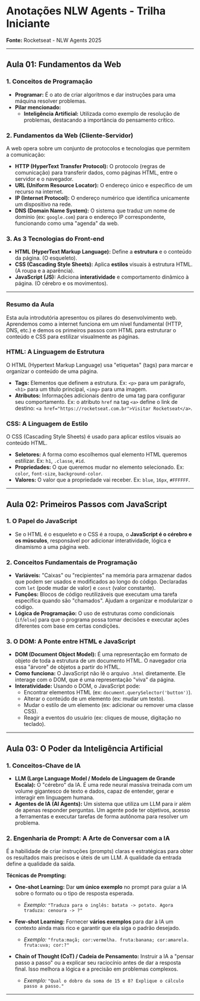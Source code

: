# Anotações NLW Agents - Trilha Iniciante

**Fonte:** Rocketseat - NLW Agents 2025

---

## Aula 01: Fundamentos da Web

### 1. Conceitos de Programação

- **Programar:** É o ato de criar algoritmos e dar instruções para uma máquina resolver problemas.
- **Pilar mencionado:**
  - **Inteligência Artificial:** Utilizada como exemplo de resolução de problemas, destacando a importância do pensamento crítico.

### 2. Fundamentos da Web (Cliente-Servidor)

A web opera sobre um conjunto de protocolos e tecnologias que permitem a comunicação:

- **HTTP (HyperText Transfer Protocol):** O protocolo (regras de comunicação) para transferir dados, como páginas HTML, entre o servidor e o navegador.
- **URL (Uniform Resource Locator):** O endereço único e específico de um recurso na internet.
- **IP (Internet Protocol):** O endereço numérico que identifica unicamente um dispositivo na rede.
- **DNS (Domain Name System):** O sistema que traduz um nome de domínio (ex: `google.com`) para o endereço IP correspondente, funcionando como uma "agenda" da web.


### 3. As 3 Tecnologias do Front-end

- **HTML (HyperText Markup Language):** Define a **estrutura** e o conteúdo da página. (O esqueleto).
- **CSS (Cascading Style Sheets):** Aplica **estilos** visuais à estrutura HTML. (A roupa e a aparência).
- **JavaScript (JS):** Adiciona **interatividade** e comportamento dinâmico à página. (O cérebro e os movimentos).

---


### Resumo da Aula

Esta aula introdutória apresentou os pilares do desenvolvimento web. Aprendemos como a internet funciona em um nível fundamental (HTTP, DNS, etc.) e demos os primeiros passos com HTML para estruturar o conteúdo e CSS para estilizar visualmente as páginas.

### HTML: A Linguagem de Estrutura

O HTML (Hypertext Markup Language) usa "etiquetas" (tags) para marcar e organizar o conteúdo de uma página.

* **Tags:** Elementos que definem a estrutura. Ex: `<p>` para um parágrafo, `<h1>` para um título principal, `<img>` para uma imagem.
* **Atributos:** Informações adicionais dentro de uma tag para configurar seu comportamento. Ex: o atributo `href` na tag `<a>` define o link de destino: `<a href="https://rocketseat.com.br">Visitar Rocketseat</a>`.

### CSS: A Linguagem de Estilo

O CSS (Cascading Style Sheets) é usado para aplicar estilos visuais ao conteúdo HTML.

* **Seletores:** A forma como escolhemos qual elemento HTML queremos estilizar. Ex: `h1`, `.classe`, `#id`.
* **Propriedades:** O que queremos mudar no elemento selecionado. Ex: `color`, `font-size`, `background-color`.
* **Valores:** O valor que a propriedade vai receber. Ex: `blue`, `16px`, `#FFFFFF`.

---

## Aula 02: Primeiros Passos com JavaScript

### 1. O Papel do JavaScript

- Se o HTML é o esqueleto e o CSS é a roupa, o **JavaScript é o cérebro e os músculos**, responsável por adicionar interatividade, lógica e dinamismo a uma página web.

### 2. Conceitos Fundamentais de Programação

- **Variáveis:** "Caixas" ou "recipientes" na memória para armazenar dados que podem ser usados e modificados ao longo do código. Declaradas com `let` (pode mudar de valor) e `const` (valor constante).
- **Funções:** Blocos de código reutilizáveis que executam uma tarefa específica quando são "chamados". Ajudam a organizar e modularizar o código.
- **Lógica de Programação:** O uso de estruturas como condicionais (`if`/`else`) para que o programa possa tomar decisões e executar ações diferentes com base em certas condições.

### 3. O DOM: A Ponte entre HTML e JavaScript

- **DOM (Document Object Model):** É uma representação em formato de objeto de toda a estrutura de um documento HTML. O navegador cria essa "árvore" de objetos a partir do HTML.
- **Como funciona:** O JavaScript não lê o arquivo `.html` diretamente. Ele interage com o DOM, que é uma representação "viva" da página.
- **Interatividade:** Usando o DOM, o JavaScript pode:
  - Encontrar elementos HTML (ex: `document.querySelector('button')`).
  - Alterar o conteúdo de um elemento (ex: mudar um texto).
  - Mudar o estilo de um elemento (ex: adicionar ou remover uma classe CSS).
  - Reagir a eventos do usuário (ex: cliques de mouse, digitação no teclado).

---

## Aula 03: O Poder da Inteligência Artificial

### 1. Conceitos-Chave de IA

- **LLM (Large Language Model / Modelo de Linguagem de Grande Escala):** O "cérebro" da IA. É uma rede neural massiva treinada com um volume gigantesco de texto e dados, capaz de entender, gerar e interagir em linguagem humana.
- **Agentes de IA (AI Agents):** Um sistema que utiliza um LLM para ir além de apenas responder perguntas. Um agente pode ter objetivos, acesso a ferramentas e executar tarefas de forma autônoma para resolver um problema.

### 2. Engenharia de Prompt: A Arte de Conversar com a IA

É a habilidade de criar instruções (prompts) claras e estratégicas para obter os resultados mais precisos e úteis de um LLM. A qualidade da entrada define a qualidade da saída.

**Técnicas de Prompting:**

- **One-shot Learning:** Dar **um único exemplo** no prompt para guiar a IA sobre o formato ou o tipo de resposta esperada.
  - *Exemplo:* `"Traduza para o inglês: batata -> potato. Agora traduza: cenoura -> ?"`

- **Few-shot Learning:** Fornecer **vários exemplos** para dar à IA um contexto ainda mais rico e garantir que ela siga o padrão desejado.
  - *Exemplo:* `"fruta:maçã; cor:vermelha. fruta:banana; cor:amarela. fruta:uva; cor:?"`

- **Chain of Thought (CoT) / Cadeia de Pensamento:** Instruir a IA a "pensar passo a passo" ou a explicar seu raciocínio antes de dar a resposta final. Isso melhora a lógica e a precisão em problemas complexos.
  - *Exemplo:* `"Qual o dobro da soma de 15 e 8? Explique o cálculo passo a passo."`

---
